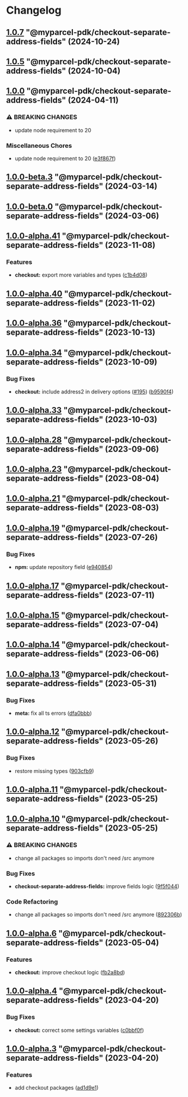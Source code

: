 # Changelog

<!-- MONODEPLOY:BELOW -->

## [1.0.7](https://github.com/myparcelnl/js-pdk/compare/@myparcel-pdk/checkout-separate-address-fields@1.0.6...@myparcel-pdk/checkout-separate-address-fields@1.0.7) "@myparcel-pdk/checkout-separate-address-fields" (2024-10-24)




## [1.0.5](https://github.com/myparcelnl/js-pdk/compare/@myparcel-pdk/checkout-separate-address-fields@1.0.4...@myparcel-pdk/checkout-separate-address-fields@1.0.5) "@myparcel-pdk/checkout-separate-address-fields" (2024-10-04)




## [1.0.0](https://github.com/myparcelnl/js-pdk/compare/@myparcel-pdk/checkout-separate-address-fields@1.0.0-alpha.28...@myparcel-pdk/checkout-separate-address-fields@1.0.0) "@myparcel-pdk/checkout-separate-address-fields" (2024-04-11)


### ⚠ BREAKING CHANGES

* update node requirement to 20

### Miscellaneous Chores

* update node requirement to 20 ([e3f867f](https://github.com/myparcelnl/js-pdk/commit/e3f867fd3e19245154748a6858dbad4b56673fa3))




## [1.0.0-beta.3](https://github.com/myparcelnl/js-pdk/compare/@myparcel-pdk/checkout-separate-address-fields@1.0.0-beta.2...@myparcel-pdk/checkout-separate-address-fields@1.0.0-beta.3) "@myparcel-pdk/checkout-separate-address-fields" (2024-03-14)




## [1.0.0-beta.0](https://github.com/myparcelnl/js-pdk/compare/@myparcel-pdk/checkout-separate-address-fields@1.0.0-alpha.28...@myparcel-pdk/checkout-separate-address-fields@1.0.0-beta.0) "@myparcel-pdk/checkout-separate-address-fields" (2024-03-06)




## [1.0.0-alpha.41](https://github.com/myparcelnl/js-pdk/compare/@myparcel-pdk/checkout-separate-address-fields@1.0.0-alpha.40...@myparcel-pdk/checkout-separate-address-fields@1.0.0-alpha.41) "@myparcel-pdk/checkout-separate-address-fields" (2023-11-08)


### Features

* **checkout:** export more variables and types ([c1b4d08](https://github.com/myparcelnl/js-pdk/commit/c1b4d08aede0a80b187b657e6b500d37f54da541))




## [1.0.0-alpha.40](https://github.com/myparcelnl/js-pdk/compare/@myparcel-pdk/checkout-separate-address-fields@1.0.0-alpha.39...@myparcel-pdk/checkout-separate-address-fields@1.0.0-alpha.40) "@myparcel-pdk/checkout-separate-address-fields" (2023-11-02)




## [1.0.0-alpha.36](https://github.com/myparcelnl/js-pdk/compare/@myparcel-pdk/checkout-separate-address-fields@1.0.0-alpha.35...@myparcel-pdk/checkout-separate-address-fields@1.0.0-alpha.36) "@myparcel-pdk/checkout-separate-address-fields" (2023-10-13)

## [1.0.0-alpha.34](https://github.com/myparcelnl/js-pdk/compare/@myparcel-pdk/checkout-separate-address-fields@1.0.0-alpha.33...@myparcel-pdk/checkout-separate-address-fields@1.0.0-alpha.34) "@myparcel-pdk/checkout-separate-address-fields" (2023-10-09)

### Bug Fixes

- **checkout:** include address2 in delivery options ([#195](https://github.com/myparcelnl/js-pdk/issues/195)) ([b9590f4](https://github.com/myparcelnl/js-pdk/commit/b9590f4603054e08190c3b8befb0f184a375fc8e))

## [1.0.0-alpha.33](https://github.com/myparcelnl/js-pdk/compare/@myparcel-pdk/checkout-separate-address-fields@1.0.0-alpha.32...@myparcel-pdk/checkout-separate-address-fields@1.0.0-alpha.33) "@myparcel-pdk/checkout-separate-address-fields" (2023-10-03)

## [1.0.0-alpha.28](https://github.com/myparcelnl/js-pdk/compare/@myparcel-pdk/checkout-separate-address-fields@1.0.0-alpha.27...@myparcel-pdk/checkout-separate-address-fields@1.0.0-alpha.28) "@myparcel-pdk/checkout-separate-address-fields" (2023-09-06)

## [1.0.0-alpha.23](https://github.com/myparcelnl/js-pdk/compare/@myparcel-pdk/checkout-separate-address-fields@1.0.0-alpha.22...@myparcel-pdk/checkout-separate-address-fields@1.0.0-alpha.23) "@myparcel-pdk/checkout-separate-address-fields" (2023-08-04)

## [1.0.0-alpha.21](https://github.com/myparcelnl/js-pdk/compare/@myparcel-pdk/checkout-separate-address-fields@1.0.0-alpha.20...@myparcel-pdk/checkout-separate-address-fields@1.0.0-alpha.21) "@myparcel-pdk/checkout-separate-address-fields" (2023-08-03)

## [1.0.0-alpha.19](https://github.com/myparcelnl/js-pdk/compare/@myparcel-pdk/checkout-separate-address-fields@1.0.0-alpha.18...@myparcel-pdk/checkout-separate-address-fields@1.0.0-alpha.19) "@myparcel-pdk/checkout-separate-address-fields" (2023-07-26)

### Bug Fixes

- **npm:** update repository
  field ([e940854](https://github.com/myparcelnl/js-pdk/commit/e940854ba1d99c0fcdada8b66f88a7c7e6060272))

## [1.0.0-alpha.17](https://github/myparcelnl/js-pdk/compare/@myparcel-pdk/checkout-separate-address-fields@1.0.0-alpha.16...@myparcel-pdk/checkout-separate-address-fields@1.0.0-alpha.17) "@myparcel-pdk/checkout-separate-address-fields" (2023-07-11)

## [1.0.0-alpha.15](https://github/myparcelnl/js-pdk/compare/@myparcel-pdk/checkout-separate-address-fields@1.0.0-alpha.14...@myparcel-pdk/checkout-separate-address-fields@1.0.0-alpha.15) "@myparcel-pdk/checkout-separate-address-fields" (2023-07-04)

## [1.0.0-alpha.14](https://github/myparcelnl/js-pdk/compare/@myparcel-pdk/checkout-separate-address-fields@1.0.0-alpha.13...@myparcel-pdk/checkout-separate-address-fields@1.0.0-alpha.14) "@myparcel-pdk/checkout-separate-address-fields" (2023-06-06)

## [1.0.0-alpha.13](https://github/myparcelnl/js-pdk/compare/@myparcel-pdk/checkout-separate-address-fields@1.0.0-alpha.12...@myparcel-pdk/checkout-separate-address-fields@1.0.0-alpha.13) "@myparcel-pdk/checkout-separate-address-fields" (2023-05-31)

### Bug Fixes

- **meta:** fix all ts
  errors ([dfa0bbb](https://github/myparcelnl/js-pdk/commit/dfa0bbb308c4863ce0fb4c9a0d55f2b5fa8fdb6c))

## [1.0.0-alpha.12](https://github/myparcelnl/js-pdk/compare/@myparcel-pdk/checkout-separate-address-fields@1.0.0-alpha.11...@myparcel-pdk/checkout-separate-address-fields@1.0.0-alpha.12) "@myparcel-pdk/checkout-separate-address-fields" (2023-05-26)

### Bug Fixes

- restore missing types ([903cfb9](https://github/myparcelnl/js-pdk/commit/903cfb95f161bb5b49fbb91c4f96a7e44c524db8))

## [1.0.0-alpha.11](https://github/myparcelnl/js-pdk/compare/@myparcel-pdk/checkout-separate-address-fields@1.0.0-alpha.10...@myparcel-pdk/checkout-separate-address-fields@1.0.0-alpha.11) "@myparcel-pdk/checkout-separate-address-fields" (2023-05-25)

## [1.0.0-alpha.10](https://github/myparcelnl/js-pdk/compare/@myparcel-pdk/checkout-separate-address-fields@1.0.0-alpha.9...@myparcel-pdk/checkout-separate-address-fields@1.0.0-alpha.10) "@myparcel-pdk/checkout-separate-address-fields" (2023-05-25)

### ⚠ BREAKING CHANGES

- change all packages so imports don't need /src anymore

### Bug Fixes

- **checkout-separate-address-fields:** improve fields
  logic ([9f5f044](https://github/myparcelnl/js-pdk/commit/9f5f0440ee4a95fb92f5b7f76915c6a49b496d11))

### Code Refactoring

- change all packages so imports don't need /src
  anymore ([892306b](https://github/myparcelnl/js-pdk/commit/892306bd3307fe8d5d011bbf6eb7654f7365347a))

## [1.0.0-alpha.6](https://github/myparcelnl/js-pdk/compare/@myparcel-pdk/checkout-separate-address-fields@1.0.0-alpha.5...@myparcel-pdk/checkout-separate-address-fields@1.0.0-alpha.6) "@myparcel-pdk/checkout-separate-address-fields" (2023-05-04)

### Features

- **checkout:** improve checkout
  logic ([fb2a8bd](https://github/myparcelnl/js-pdk/commit/fb2a8bd4b9404cac0fe600526d85465e3a1ee5f9))

## [1.0.0-alpha.4](https://github/myparcelnl/js-pdk/compare/@myparcel-pdk/checkout-separate-address-fields@1.0.0-alpha.3...@myparcel-pdk/checkout-separate-address-fields@1.0.0-alpha.4) "@myparcel-pdk/checkout-separate-address-fields" (2023-04-20)

### Bug Fixes

- **checkout:** correct some settings
  variables ([c0bbf0f](https://github/myparcelnl/js-pdk/commit/c0bbf0ff2fc98c3815094ae77f26f75a3036dfbe))

## [1.0.0-alpha.3](https://github/myparcelnl/js-pdk/compare/@myparcel-pdk/checkout-separate-address-fields@1.0.0-alpha.2...@myparcel-pdk/checkout-separate-address-fields@1.0.0-alpha.3) "@myparcel-pdk/checkout-separate-address-fields" (2023-04-20)

### Features

- add checkout packages ([ad1d9e1](https://github/myparcelnl/js-pdk/commit/ad1d9e1f027af9e6124f8266f64edc0509e22a9d))
